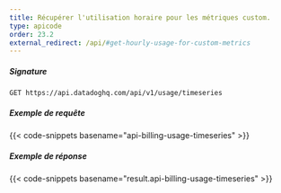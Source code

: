 ```yaml
---
title: Récupérer l'utilisation horaire pour les métriques custom.
type: apicode
order: 23.2
external_redirect: /api/#get-hourly-usage-for-custom-metrics
---
```


##### Signature
`GET https://api.datadoghq.com/api/v1/usage/timeseries`
##### Exemple de requête
{{< code-snippets basename="api-billing-usage-timeseries" >}}
##### Exemple de réponse
{{< code-snippets basename="result.api-billing-usage-timeseries" >}}


